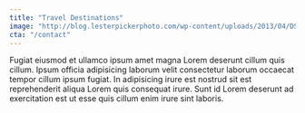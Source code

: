 ```yaml
---
title: "Travel Destinations"
image: "http://blog.lesterpickerphoto.com/wp-content/uploads/2013/04/DSC_8383-Panorama-flatirons-3.jpg"
cta: "/contact"
---
```

Fugiat eiusmod et ullamco ipsum amet magna Lorem deserunt cillum quis cillum. Ipsum officia adipisicing laborum velit consectetur laborum occaecat tempor cillum ipsum fugiat. In adipisicing irure est nostrud sit est reprehenderit aliqua Lorem quis consequat irure. Sunt id Lorem deserunt ad exercitation est ut esse quis cillum enim irure sint laboris.